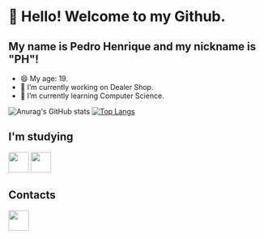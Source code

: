 # 👋 Hello! Welcome to my Github.
## My name is Pedro Henrique and my nickname is "PH"!

- 😄 My age: 19.
- 🔭 I’m currently working on Dealer Shop.
- 🌱 I’m currently learning Computer Science.


![Anurag's GitHub stats](https://github-readme-stats.vercel.app/api?username=PedrohgdSantos&show_icons=true&theme=vision-friendly-dark)
[![Top Langs](https://github-readme-stats.vercel.app/api/top-langs/?username=PedrohgdSantos&theme=vision-friendly-dark)](https://github.com/PedrohgdSantos/github-readme-stats)



## I'm studying
<img loading="lazy" src="https://cdn.jsdelivr.net/gh/devicons/devicon@latest/icons/javascript/javascript-original.svg" width="40" height="40" /> <img loading="lazy" src="https://cdn.jsdelivr.net/gh/devicons/devicon@latest/icons/python/python-original.svg" width="40" height="40"/>

          


## Contacts
<div>
<a href="https://www.linkedin.com/in/pedro-henrique-s-b75396298/" target="_blank"><img loading="lazy" src="https://cdn.jsdelivr.net/gh/devicons/devicon@latest/icons/linkedin/linkedin-original.svg" target="_blank" width="40" height="40"></a>
